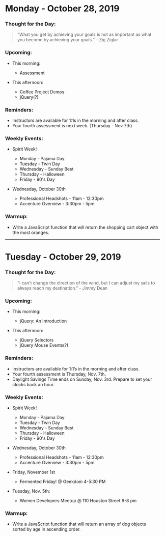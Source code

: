 # Monday - October 28, 2019

### Thought for the Day:
> “What you get by achieving your goals is not as important as what you 
become by achieving your goals.” - Zig Ziglar

### Upcoming:
- This morning:
    - Assessment
    
- This afternoon:
    - Coffee Project Demos
    - jQuery(?)
    
### Reminders: 
- Instructors are available for 1:1s in the morning and after class.
- Your fourth assessment is next week. (Thursday - Nov 7th)

### Weekly Events:
- Spirit Week!
    - Monday - Pajama Day
    - Tuesday - Twin Day
    - Wednesday - Sunday Best
    - Thursday - Halloween
    - Friday - 90's Day
    
- Wednesday, October 30th
    - Professional Headshots - 11am - 12:30pm
    - Accenture Overview - 3:30pm - 5pm
    
### Warmup: 
- Write a JavaScript function that will return the shopping cart object with the most oranges.

 ***
 
 # Tuesday - October 29, 2019
 
 ### Thought for the Day:
 > “I can't change the direction of the wind, but I can adjust my sails to always reach my destination.” - Jimmy Dean

 
 ### Upcoming:
 - This morning:
     - jQuery: An Introduction

     
 - This afternoon:
     - jQuery Selectors
     - jQuery Mouse Events(?)

     
 ### Reminders: 
 - Instructors are available for 1:1’s in the morning and after class.
 - Your fourth assessment is Thursday, Nov. 7th.
 - Daylight Savings Time ends on Sunday, Nov. 3rd. Prepare to set your clocks back an hour.

 
 ### Weekly Events:
 - Spirit Week!
     - Monday - Pajama Day
     - Tuesday - Twin Day
     - Wednesday - Sunday Best
     - Thursday - Halloween
     - Friday - 90's Day
     
 - Wednesday, October 30th
     - Professional Headshots - 11am - 12:30pm
     - Accenture Overview - 3:30pm - 5pm
 - Friday, November 1st
     - Fermented Friday! @ Geekdom 4-5:30 PM
 - Tuesday, Nov. 5th:
     - Women Developers Meetup @ 110 Houston Street 6-8 pm

     
 ### Warmup: 
 - Write a JavaScript function that will return an array of dog objects sorted by age in ascending order.
 